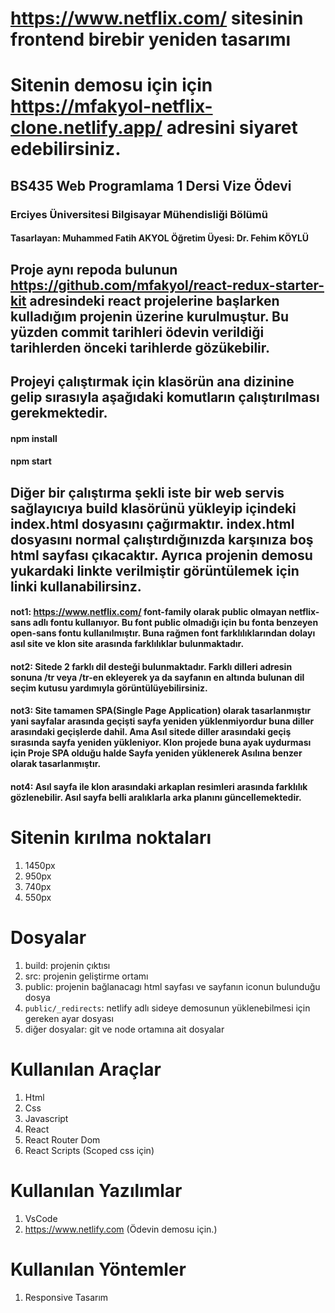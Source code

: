 # https://www.netflix.com/ sitesinin frontend birebir yeniden tasarımı
# Sitenin demosu için için https://mfakyol-netflix-clone.netlify.app/ adresini siyaret edebilirsiniz.
## BS435 Web Programlama 1 Dersi Vize Ödevi
### Erciyes Üniversitesi Bilgisayar Mühendisliği Bölümü
#### Tasarlayan: Muhammed Fatih AKYOL Öğretim Üyesi: Dr. Fehim KÖYLÜ
## Proje aynı repoda bulunun https://github.com/mfakyol/react-redux-starter-kit adresindeki react projelerine başlarken kulladığım projenin üzerine kurulmuştur. Bu yüzden commit tarihleri ödevin verildiği tarihlerden önceki tarihlerde gözükebilir.
## Projeyi çalıştırmak için klasörün ana dizinine gelip sırasıyla aşağıdaki komutların çalıştırılması gerekmektedir.
#### npm install  
#### npm start 

## Diğer bir çalıştırma şekli iste bir web servis sağlayıcıya build klasörünü yükleyip içindeki index.html dosyasını çağırmaktır. index.html dosyasını normal çalıştırdığınızda karşınıza boş html sayfası çıkacaktır. Ayrıca projenin demosu yukardaki linkte verilmiştir görüntülemek için linki kullanabilirsinz.

#### not1: https://www.netflix.com/ font-family olarak public olmayan netflix-sans adlı fontu kullanıyor. Bu font public olmadığı için bu fonta benzeyen open-sans fontu kullanılmıştır. Buna rağmen font farklılıklarından dolayı asıl site ve klon site arasında farklılıklar bulunmaktadır.

#### not2: Sitede 2 farklı dil desteği bulunmaktadır. Farklı dilleri adresin sonuna /tr veya /tr-en ekleyerek ya da sayfanın en altında bulunan dil seçim kutusu yardımıyla görüntülüyebilirsiniz. 

#### not3: Site tamamen SPA(Single Page Application) olarak tasarlanmıştır yani sayfalar arasında geçişti sayfa yeniden yüklenmiyordur buna diller arasındaki geçişlerde dahil. Ama Asıl sitede diller arasındaki geçiş sırasında sayfa yeniden yükleniyor. Klon projede buna ayak uydurması için Proje SPA olduğu halde Sayfa yeniden yüklenerek Asılına benzer olarak tasarlanmıştır.

#### not4: Asıl sayfa ile klon arasındaki arkaplan resimleri arasında farklılık gözlenebilir. Asıl sayfa belli aralıklarla arka planını güncellemektedir.


# Sitenin kırılma noktaları
1. 1450px  
2. 950px  
3. 740px  
4. 550px  

# Dosyalar
1. build: projenin çıktısı
2. src: projenin geliştirme ortamı
3. public: projenin bağlanacagı html sayfası ve sayfanın iconun bulunduğu dosya
4. `public/_redirects`: netlify adlı sideye demosunun yüklenebilmesi için gereken ayar dosyası
5. diğer dosyalar: git ve node ortamına ait dosyalar 

# Kullanılan Araçlar
1. Html
2. Css
3. Javascript
4. React
4. React Router Dom
5. React Scripts (Scoped css için)


# Kullanılan Yazılımlar
1. VsCode
2. https://www.netlify.com (Ödevin demosu için.)

# Kullanılan Yöntemler
1. Responsive Tasarım

